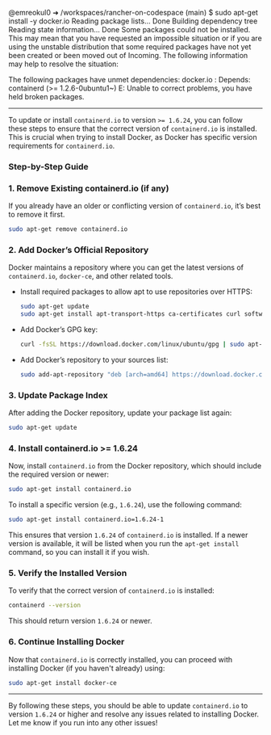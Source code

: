 @emreokul0 ➜ /workspaces/rancher-on-codespace (main) $ sudo apt-get install -y docker.io
Reading package lists... Done
Building dependency tree       
Reading state information... Done
Some packages could not be installed. This may mean that you have
requested an impossible situation or if you are using the unstable
distribution that some required packages have not yet been created
or been moved out of Incoming.
The following information may help to resolve the situation:

The following packages have unmet dependencies:
 docker.io : Depends: containerd (>= 1.2.6-0ubuntu1~)
E: Unable to correct problems, you have held broken packages.

-------------------------------------------------------------

To update or install `containerd.io` to version `>= 1.6.24`, you can follow these steps to ensure that the correct version of `containerd.io` is installed. This is crucial when trying to install Docker, as Docker has specific version requirements for `containerd.io`.

### Step-by-Step Guide

### 1. **Remove Existing containerd.io (if any)**
If you already have an older or conflicting version of `containerd.io`, it’s best to remove it first.

```bash
sudo apt-get remove containerd.io
```

### 2. **Add Docker’s Official Repository**
Docker maintains a repository where you can get the latest versions of `containerd.io`, `docker-ce`, and other related tools.

- Install required packages to allow apt to use repositories over HTTPS:
  
  ```bash
  sudo apt-get update
  sudo apt-get install apt-transport-https ca-certificates curl software-properties-common
  ```

- Add Docker’s GPG key:
  
  ```bash
  curl -fsSL https://download.docker.com/linux/ubuntu/gpg | sudo apt-key add -
  ```

- Add Docker’s repository to your sources list:

  ```bash
  sudo add-apt-repository "deb [arch=amd64] https://download.docker.com/linux/ubuntu $(lsb_release -cs) stable"
  ```

### 3. **Update Package Index**
After adding the Docker repository, update your package list again:

```bash
sudo apt-get update
```

### 4. **Install containerd.io >= 1.6.24**
Now, install `containerd.io` from the Docker repository, which should include the required version or newer:

```bash
sudo apt-get install containerd.io
```

To install a specific version (e.g., `1.6.24`), use the following command:

```bash
sudo apt-get install containerd.io=1.6.24-1
```

This ensures that version `1.6.24` of `containerd.io` is installed. If a newer version is available, it will be listed when you run the `apt-get install` command, so you can install it if you wish.

### 5. **Verify the Installed Version**
To verify that the correct version of `containerd.io` is installed:

```bash
containerd --version
```

This should return version `1.6.24` or newer.

### 6. **Continue Installing Docker**
Now that `containerd.io` is correctly installed, you can proceed with installing Docker (if you haven't already) using:

```bash
sudo apt-get install docker-ce
```

---

By following these steps, you should be able to update `containerd.io` to version `1.6.24` or higher and resolve any issues related to installing Docker. Let me know if you run into any other issues!